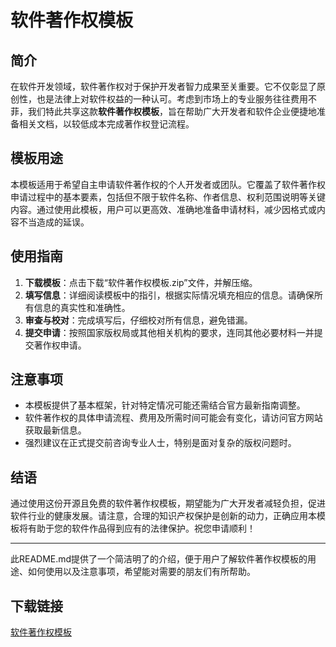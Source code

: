 # 软件著作权模板

## 简介

在软件开发领域，软件著作权对于保护开发者智力成果至关重要。它不仅彰显了原创性，也是法律上对软件权益的一种认可。考虑到市场上的专业服务往往费用不菲，我们特此共享这款**软件著作权模板**，旨在帮助广大开发者和软件企业便捷地准备相关文档，以较低成本完成著作权登记流程。

## 模板用途

本模板适用于希望自主申请软件著作权的个人开发者或团队。它覆盖了软件著作权申请过程中的基本要素，包括但不限于软件名称、作者信息、权利范围说明等关键内容。通过使用此模板，用户可以更高效、准确地准备申请材料，减少因格式或内容不当造成的延误。

## 使用指南

1. **下载模板**：点击下载“软件著作权模板.zip”文件，并解压缩。
2. **填写信息**：详细阅读模板中的指引，根据实际情况填充相应的信息。请确保所有信息的真实性和准确性。
3. **审查与校对**：完成填写后，仔细校对所有信息，避免错漏。
4. **提交申请**：按照国家版权局或其他相关机构的要求，连同其他必要材料一并提交著作权申请。

## 注意事项

- 本模板提供了基本框架，针对特定情况可能还需结合官方最新指南调整。
- 软件著作权的具体申请流程、费用及所需时间可能会有变化，请访问官方网站获取最新信息。
- 强烈建议在正式提交前咨询专业人士，特别是面对复杂的版权问题时。

## 结语

通过使用这份开源且免费的软件著作权模板，期望能为广大开发者减轻负担，促进软件行业的健康发展。请注意，合理的知识产权保护是创新的动力，正确应用本模板将有助于您的软件作品得到应有的法律保护。祝您申请顺利！

---

此README.md提供了一个简洁明了的介绍，便于用户了解软件著作权模板的用途、如何使用以及注意事项，希望能对需要的朋友们有所帮助。

## 下载链接

[软件著作权模板](https://pan.quark.cn/s/dd05558f1538)